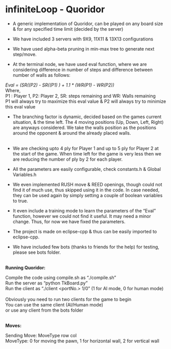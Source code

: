 # infiniteLoop - Quoridor

* A generic implementation of Quoridor, can be played on any board size & for any specified time limit (decided by the server) <br>

* We have included 3 servers with 9X9, 11X11 & 13X13 configurations <br>

* We have used alpha-beta pruning in min-max tree to generate next step/move. <br>

* At the terminal node, we have used eval function, where we are considering difference in
number of steps and difference between number of walls as follows: <br>

<i> Eval = (SR((P2) - SR((P1) ) + 1.1 * (WR(P1) - WR(P2))</i> <br>
Where, <br>
P1 : Player 1, P2: Player 2, SR: steps remaining and WR: Walls remaining<br>
P1 will always try to maximize this eval value & P2 will always try to minimize this eval value <br>

* The branching factor is dynamic, decided based on the games current situation, & the time left.
The 4 moving positions (Up, Down, Left, Right) are anyways considered. We take the walls position as the positions around the opponent & around the already placed walls. <br><br>

* We are checking upto 4 ply for Player 1 and up to 5 ply for Player 2 at the start of the game. When time left for the game is very less then we are reducing the number of ply by 2 for each player. <br>

* All the parameters are easily configurable, check constants.h & Global Variables.h <br>

* We even implemented RUSH move & REED openings, though could not find it of much use, thus skipped using it in the code. In case needed, they can be used again by simply setting a couple of boolean variables to true. <br>

* It even include a training mode to learn the parameters of the “Eval” function, however we could not find it useful. It may need a minor change. Thus, for now we have fixed the parameters. <br>

* The project is made on eclipse-cpp & thus can be easily imported to eclipse-cpp. <br>

* We have included few bots (thanks to friends for the help) for testing, please see bots folder.
<br><br>

<b> Running Quoridor: </b>

Compile the code using compile.sh as “./compile.sh” <br>
Run the server as “python TkBoard.py”<br>
Run the client as “./client <serverIp> <portNo.> 1/0” (1 for AI mode, 0 for human mode) <br><br>
Obviously you need to run two clients for the game to begin <br>
</t>You can use the same client (AI/Human mode) <br>
</t>or use any client from the bots folder  <br><br>


<b>Moves:</b>

Sending Move: MoveType row col <br>
MoveType: 0 for moving the pawn, 1 for horizontal wall, 2 for vertical wall

